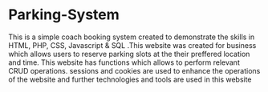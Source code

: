 # Parking-System
This is a simple coach booking system created to demonstrate the skills in HTML, PHP, CSS, Javascript & SQL .This website was created for business which allows users to reserve parking slots at the their preffered location and time. This website has functions which allows to perform relevant CRUD operations. sessions and cookies are used to enhance the operations of the website and further technologies and tools are used in this website
